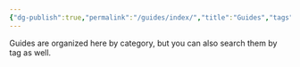 ```yaml
---
{"dg-publish":true,"permalink":"/guides/index/","title":"Guides","tags":["Guides","Tutorials"]}
---
```


Guides are organized here by category, but you can also search them by tag as well.